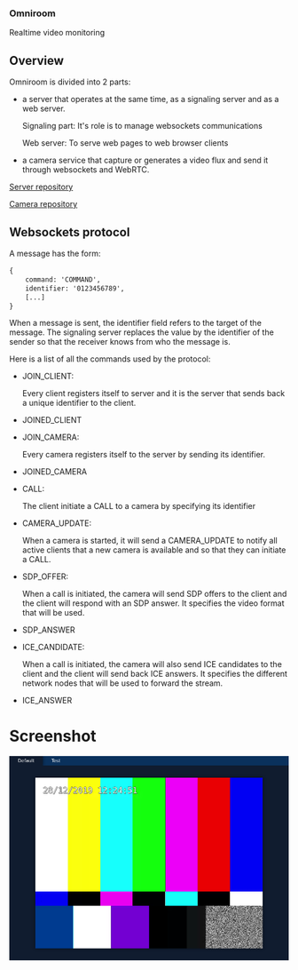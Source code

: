### Omniroom
Realtime video monitoring

## Overview
Omniroom is divided into 2 parts:
- a server that operates at the same time, as a signaling server and as a web server.

    Signaling part: It's role is to manage websockets communications

    Web server: To serve web pages to web browser clients

- a camera service that capture or generates a video flux and send it through websockets and WebRTC.

[Server repository](https://github.com/room-2135/omniroom-server)

[Camera repository](https://github.com/room-2135/omniroom-camera)

## Websockets protocol

A message has the form:
```
{
    command: 'COMMAND',
    identifier: '0123456789',
    [...]
}
```

When a message is sent, the identifier field refers to the target of the message. The signaling server replaces the value by the identifier of the sender so that the receiver knows from who the message is.

Here is a list of all the commands used by the protocol:

- JOIN_CLIENT:

    Every client registers itself to server and it is the server that sends back a unique identifier to the client.

- JOINED_CLIENT
- JOIN_CAMERA:

    Every camera registers itself to the server by sending its identifier.

- JOINED_CAMERA
- CALL:

    The client initiate a CALL to a camera by specifying its identifier

- CAMERA_UPDATE:

    When a camera is started, it will send a CAMERA_UPDATE to notify all active clients that a new camera is available and so that they can initiate a CALL.

- SDP_OFFER:

    When a call is initiated, the camera will send SDP offers to the client and the client will respond with an SDP answer. It specifies the video format that will be used.

- SDP_ANSWER
- ICE_CANDIDATE:

    When a call is initiated, the camera will also send ICE candidates to the client and the client will send back ICE answers. It specifies the different network nodes that will be used to forward the stream.

- ICE_ANSWER

# Screenshot
![Default room](screenshot.png)
